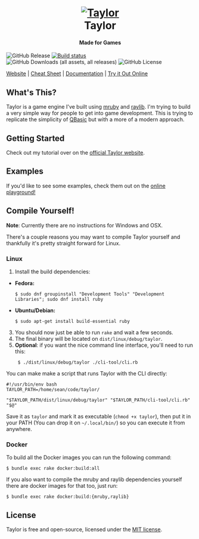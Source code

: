<h1 align="center">
  <br>
  <a href="https://www.taylormadetech.dev/"><img src="https://github.com/Chadowo/Taylor/assets/83732118/d99706ca-5582-406e-b7ee-287de154fc12" alt="Taylor"></a>
  <br>
  Taylor
  <br>
</h1>
<h4 align="center">Made for Games</h4>

![GitHub Release](https://img.shields.io/github/v/release/HellRok/Taylor)
[![Build status](https://badge.buildkite.com/0cb81ca8e3b8f43a2998bc15f90323a2eb8429669e819b7697.svg)](https://buildkite.com/oequacki/taylor)
![GitHub Downloads (all assets, all releases)](https://img.shields.io/github/downloads/HellRok/Taylor/total?label=total%20downloads)
![GitHub License](https://img.shields.io/github/license/HellRok/Taylor)


[Website](https://www.taylormadetech.dev) | [Cheat Sheet](https://www.taylormadetech.dev/documentation/tutorials/cheat_sheet/) | [Documentation](https://www.taylormadetech.dev/documentation/taylor/latest/) | [Try it Out Online](https://www.taylormadetech.dev/playground/)

## What's This?

Taylor is a game engine I've built using [mruby](https://mruby.org/) and
[raylib](https://www.raylib.com/). I'm trying to build a very simple way for
people to get into game development. This is trying to replicate the simplicity
of [QBasic](https://es.wikipedia.org/wiki/QBASIC) but with a more of a modern approach.

## Getting Started

Check out my tutorial over on the [official Taylor
website](https://www.taylormadetech.dev/documentation/tutorials/getting_started/).

## Examples

If you'd like to see some examples, check them out on the [online playground!](https://www.taylormadetech.dev/playground/)

## Compile Yourself!

**Note**: Currently there are no instructions for Windows and OSX.

There's a couple reasons you may want to compile Taylor yourself and thankfully
it's pretty straight forward for Linux.

### Linux

1. Install the build dependencies:  
  - **Fedora:**  
    ```console
    $ sudo dnf groupinstall "Development Tools" "Development Libraries"; sudo dnf install ruby
    ```  
  - **Ubuntu/Debian:**  
    ```console
    $ sudo apt-get install build-essential ruby
    ```
3. You should now just be able to run `rake` and wait a few seconds.
4. The final binary will be located on `dist/linux/debug/taylor`.
5. **Optional**: if you want the nice command line interface, you'll need to run this:  
     ```console
      $ ./dist/linux/debug/taylor ./cli-tool/cli.rb
      ```

You can make make a script that runs Taylor with the CLI directly:
```shell
#!/usr/bin/env bash
TAYLOR_PATH=/home/sean/code/taylor/

"$TAYLOR_PATH/dist/linux/debug/taylor" "$TAYLOR_PATH/cli-tool/cli.rb" "$@"
```

Save it as `taylor` and mark it as executable (`chmod +x taylor`), then put it in your 
PATH (You can drop it on `~/.local/bin/`) so you can execute it from anywhere.

### Docker

To build all the Docker images you can run the following command:

```console
$ bundle exec rake docker:build:all
```

If you also want to compile the mruby and raylib dependencies yourself there are
docker images for that too, just run:

```console
$ bundle exec rake docker:build:{mruby,raylib}
```

## License

Taylor is free and open-source, licensed under the [MIT license](https://github.com/HellRok/Taylor/blob/main/LICENSE).
